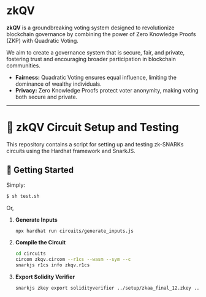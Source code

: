 # zkQV

**zkQV** is a groundbreaking voting system designed to revolutionize blockchain governance by combining the power of Zero Knowledge Proofs (ZKP) with Quadratic Voting.

We aim to create a governance system that is secure, fair, and private, fostering trust and encouraging broader participation in blockchain communities.

- **Fairness:** Quadratic Voting ensures equal influence, limiting the dominance of wealthy individuals.
- **Privacy:** Zero Knowledge Proofs protect voter anonymity, making voting both secure and private.

---

# 🔧 zkQV Circuit Setup and Testing

This repository contains a script for setting up and testing zk-SNARKs circuits using the Hardhat framework and SnarkJS.

## 🚀 Getting Started

Simply:

```bash
$ sh test.sh
```

Or,

1. **Generate Inputs**
   ```bash
   npx hardhat run circuits/generate_inputs.js
   ```

2. **Compile the Circuit**
   ```bash
   cd circuits
   circom zkqv.circom --r1cs --wasm --sym --c
   snarkjs r1cs info zkqv.r1cs
   ```

3. **Export Solidity Verifier**
   ```bash
   snarkjs zkey export solidityverifier ../setup/zkaa_final_12.zkey ../contracts/verifier_zkqv.sol
   ```
